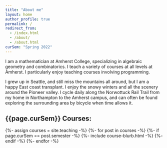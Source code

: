 ```yaml
---
title: "About me"
layout: home
author_profile: true
permalink: /
redirect_from:
  - /index.html
  - /about/
  - /about.html
curSem: "Spring 2022"
---
```


I am a mathematician at Amherst College, specializing in algebraic geometry and combinatorics. I teach a variety of courses at all levels at Amherst. I particularly enjoy teaching courses involving programming.

I grew up in Seattle, and still miss the mountains all around, but I am a happy East coast transplant. I enjoy the snowy winters and all the scenery around the Pioneer valley. I cycle daily along the Norwottuck Rail Trail from my home in Northampton to the Amherst campus, and can often be found exploring the surrounding area by bicycle when time allows it.
 

## {{page.curSem}} Courses:
{%- assign courses = site.teaching -%}
{%- for post in courses -%}
  {%- if page.curSem == post.semester -%}
  {%- include course-blurb.html -%}
  {%- endif -%}
{%- endfor -%}
